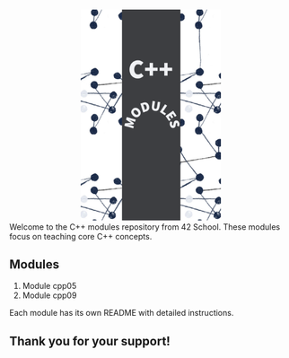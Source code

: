 #
<div align="center">
<img src="more/Untitled.png" alt="Header" title="Optional Tooltip" width="250"/>
</div>
Welcome to the C++ modules repository from 42 School. These modules focus on teaching core C++ concepts.

## Modules

1. Module cpp05
2. Module cpp09

Each module has its own README with detailed instructions.

## Thank you for your support!

